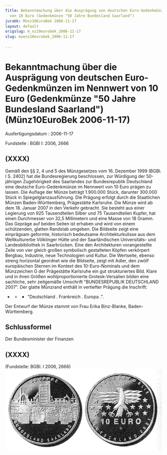 ```yaml
---
Title: Bekanntmachung über die Ausprägung von deutschen Euro-Gedenkmünzen im  Nennwert
  von 10 Euro (Gedenkmünze "50 Jahre Bundesland Saarland")
jurabk: Münz10EuroBek 2006-11-17
layout: default
origslug: m_nz10eurobek_2006-11-17
slug: muenz10eurobek_2006-11-17

---
```


# Bekanntmachung über die Ausprägung von deutschen Euro-Gedenkmünzen im  Nennwert von 10 Euro (Gedenkmünze "50 Jahre Bundesland Saarland") (Münz10EuroBek 2006-11-17)

Ausfertigungsdatum
:   2006-11-17

Fundstelle
:   BGBl I: 2006, 2666



## (XXXX)

Gemäß den §§ 2, 4 und 5 des Münzgesetzes vom 16. Dezember 1999 (BGBl. I S. 2402) hat die Bundesregierung beschlossen, zur Würdigung der 50-jährigen Zugehörigkeit des Saarlandes zur Bundesrepublik Deutschland eine deutsche Euro-Gedenkmünze im Nennwert von 10 Euro prägen zu lassen.
Die Auflage der Münze beträgt 1.900.000 Stück, darunter 300.000 Stück in Spiegelglanzausführung. Die Prägung erfolgt durch die Staatlichen Münzen Baden-Württemberg, Prägestätte Karlsruhe.
Die Münze wird ab dem 18. Januar 2007 in den Verkehr gebracht. Sie besteht aus einer Legierung von 925 Tausendteilen Silber und 75 Tausendteilen Kupfer, hat einen Durchmesser von 32,5 Millimetern und eine Masse von 18 Gramm. Das Gepräge auf beiden Seiten ist erhaben und wird von einem schützenden, glatten Randstab umgeben.
Die Bildseite zeigt eine einprägsam geformte, historisch bedeutsame Architekturkulisse aus dem Weltkulturerbe Völklinger Hütte und der Saarländischen Universitäts- und Landesbibliothek in Saarbrücken. Eine den Architekturen vorangestellte Zeile von vier gleich großen symbolisch gestalteten Köpfen verkörpert Bergbau, Industrie, neue Technologien und Kultur.
Die Wertseite, ebenso streng horizontal geordnet wie die Bildseite, zeigt mit Adler, den zwölf europäischen Sternen im Kontext des 10-Euro-Nominals und dem Münzzeichen G der Prägestätte Karlsruhe ein gut strukturiertes Bild. Klare und in ihren Größen wohlproportionierte Grotesk-Versalien bilden eine sachliche, sehr zeitgemäße Umschrift "BUNDESREPUBLIK DEUTSCHLAND 2007".
Der glatte Münzrand enthält in vertiefter Prägung die Inschrift:

*
    *
        *   "Deutschland . Frankreich . Europa .".









Der Entwurf der Münze stammt von Frau Erika Binz-Blanke, Baden-Württemberg.


## Schlussformel

Der Bundesminister der Finanzen


## (XXXX)

(Fundstelle: BGBl. I 2006, 2666)
![bgbl1_2006_j2666_0010.jpg](bgbl1_2006_j2666_0010.jpg)
